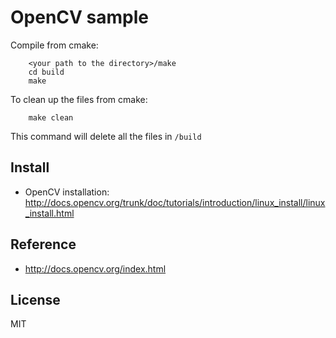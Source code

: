# OpenCV sample


Compile from cmake:
```
	<your path to the directory>/make
	cd build
	make
```


To clean up the files from cmake:

```
	make clean
```

This command will delete all the files in `/build`

## Install

- OpenCV installation: http://docs.opencv.org/trunk/doc/tutorials/introduction/linux_install/linux_install.html

## Reference

- http://docs.opencv.org/index.html

## License

MIT

